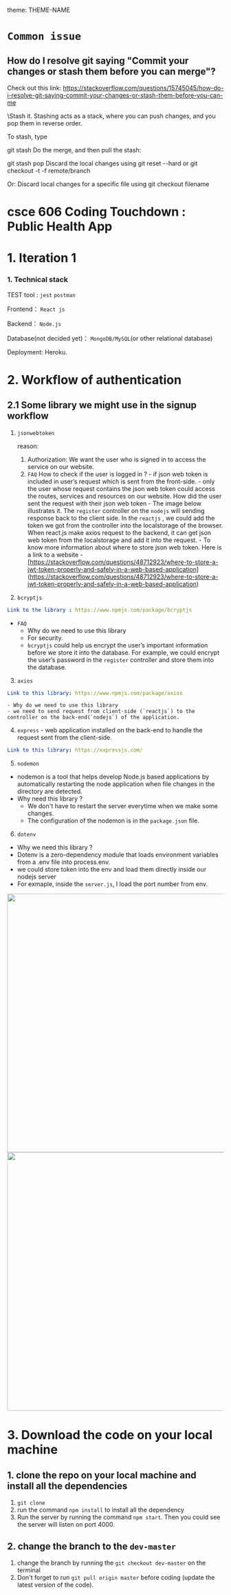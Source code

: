 theme: THEME-NAME


# `Common issue`
## How do I resolve git saying "Commit your changes or stash them before you can merge"?
Check out this link:
https://stackoverflow.com/questions/15745045/how-do-i-resolve-git-saying-commit-your-changes-or-stash-them-before-you-can-me


\Stash it.
Stashing acts as a stack, where you can push changes, and you pop them in reverse order.

To stash, type

git stash
Do the merge, and then pull the stash:

git stash pop
Discard the local changes
using git reset --hard
or git checkout -t -f remote/branch

Or: Discard local changes for a specific file
using git checkout filename






# csce 606 Coding Touchdown : Public Health App




# 1. Iteration 1

### 1.  Technical stack

TEST tool : `jest`  `postman`

Frontend： `React js`

Backend： `Node.js`

Database(not decided yet)： `MongoDB/MySQL`(or other relational database)

Deployment: Heroku.

# 2. Workflow of authentication

## 2.1 Some library we might use in the signup workflow

1. `jsonwebtoken`

     reason:

    1. Authorization: We want the user who is signed in to access the service on our website.
    2. `FAQ`
        How to check if the user is logged in ?
            - if json web token is included in user’s request which is sent from the front-side.
            - only the user whose request contains the json web token could access the routes, services and resources on our website.
        How did the user sent the request with their json web token
            - The image below illustrates it.  The `register` controller on the `nodejs`  will sending response back to the client side.  In the `reactjs` , we could add the token we got from the controller into the localstorage of the browser.  When react.js make axios request to the backend, it can get json web token from the localstorage and add it into the request.
            - To know more information about where to store json web token. Here is a link to a website
            - [https://stackoverflow.com/questions/48712923/where-to-store-a-jwt-token-properly-and-safely-in-a-web-based-application]      (https://stackoverflow.com/questions/48712923/where-to-store-a-jwt-token-properly-and-safely-in-a-web-based-application)


2. `bcryptjs`

```yaml
Link to the library : https://www.npmjs.com/package/bcryptjs
```
- `FAQ`
   - Why do we need to use this library
    -  For security.
    - `bcryptjs`  could help us encrypt the user’s important information before we store it into the database. For example, we could encrypt the user’s password in the `register` controller and store them into the database.



3. `axios`

```yaml
Link to this library: https://www.npmjs.com/package/axios
```
    - Why do we need to use this library
    - we need to send request from client-side (`reactjs`) to the controller on the back-end(`nodejs`) of the application.



4. `express` - web application installed on the back-end to handle the request sent from the client-side.

```yaml
Link to this library: https://expressjs.com/
```



5. `nodemon`

- nodemon is a tool that helps develop Node.js based applications by automatically restarting the node application when file changes in the directory are detected.
- Why need this library ?
    - We don't have to restart the server everytime when we make some changes.
    - The configuration of the nodemon is in the `package.json` file.





6.  `dotenv`
- Why we need this library ?
- Dotenv is a zero-dependency module that loads environment variables from a .env file into process.env.
- we could store token into the env and load them directly inside our nodejs server
- For exmaple, inside the `server.js`, I load the port number from env.

<!-- ![Untitled Notebook (18)-1|50x50](https://user-images.githubusercontent.com/34131663/193482249-5aae643d-ff3d-425e-a7ac-e571a9ccbbe0.jpg) -->

<img width="800" height = "600" src="https://user-images.githubusercontent.com/34131663/193482249-5aae643d-ff3d-425e-a7ac-e571a9ccbbe0.jpg">

<img width="800" height = "600" src="https://user-images.githubusercontent.com/34131663/193482380-05d76516-9fc0-4880-b30a-ea8a9b2cece4.png">


# 3. Download the code on your local machine
## 1. clone the repo on your local machine and install all the dependencies
1. ```git clone```
2. run the command ```npm install``` to install all the dependency
3. Run the server by running the command ```npm start```. Then you could see the server will listen on port 4000.

## 2. change the branch to the `dev-master`
1. change the branch by running the `git checkout dev-master` on the terminal
2. Don't forget to run `git pull origin master` before coding (update the latest version of the code).

